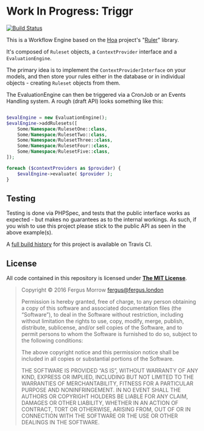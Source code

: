 # Work In Progress: Triggr

[![Build Status](https://travis-ci.org/FergusInLondon/Triggr.svg?branch=master)](https://travis-ci.org/FergusInLondon/Triggr) 

This is a Workflow Engine based on the [Hoa](http://hoa-project.net/En/) project's "[Ruler](http://hoa-project.net/En/Literature/Hack/Ruler.html)" library.

It's composed of `Ruleset` objects, a `ContextProvider` interface and a `EvaluationEngine`.

The primary idea is to implement the `ContextProviderInterface` on your models, and then store your rules either in the database or in individual objects - creating `Ruleset` objects from them.

The EvaluationEngine can then be triggered via a CronJob or an Events Handling system. A rough (draft API) looks something like this:

```php

$evalEngine = new EvaluationEngine();
$evalEngine->addRulesets([
	Some/Namespace/RulesetOne::class,
	Some/Namespace/RulesetTwo::class,
	Some/Namespace/RulesetThree::class,
	Some/Namespace/RulesetFour::class,
	Some/Namespace/RulesetFive::class,
]);

foreach ($contextProviders as $provider) {
	$evalEngine->evaluate( $provider );
}

```

## Testing

Testing is done via PHPSpec, and tests that the public interface works as expected - but makes no guarantees as to the internal workings. As such, if you wish to use this project please stick to the public API as seen in the above example(s).

A [full build history](https://travis-ci.org/FergusInLondon/Triggr/builds) for this project is available on Travis CI.

## License

All code contained in this repository is licensed under **[The MIT License](https://opensource.org/licenses/MIT)**.

> Copyright © 2016 Fergus Morrow <fergus@fergus.london>
> 
> Permission is hereby granted, free of charge, to any person
obtaining a copy of this software and associated documentation
files (the “Software”), to deal in the Software without
restriction, including without limitation the rights to use,
copy, modify, merge, publish, distribute, sublicense, and/or sell
copies of the Software, and to permit persons to whom the
Software is furnished to do so, subject to the following
conditions:
> 
> The above copyright notice and this permission notice shall be
included in all copies or substantial portions of the Software.
> 
> THE SOFTWARE IS PROVIDED “AS IS”, WITHOUT WARRANTY OF ANY KIND,
EXPRESS OR IMPLIED, INCLUDING BUT NOT LIMITED TO THE WARRANTIES
OF MERCHANTABILITY, FITNESS FOR A PARTICULAR PURPOSE AND
NONINFRINGEMENT. IN NO EVENT SHALL THE AUTHORS OR COPYRIGHT
HOLDERS BE LIABLE FOR ANY CLAIM, DAMAGES OR OTHER LIABILITY,
WHETHER IN AN ACTION OF CONTRACT, TORT OR OTHERWISE, ARISING
FROM, OUT OF OR IN CONNECTION WITH THE SOFTWARE OR THE USE OR
OTHER DEALINGS IN THE SOFTWARE.
